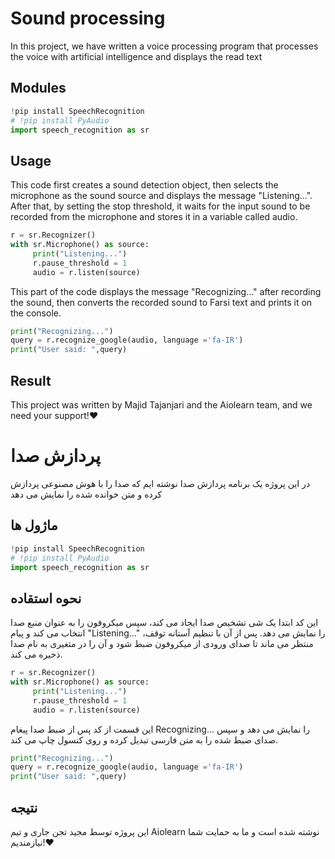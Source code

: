 # Sound processing

In this project, we have written a voice processing program that processes the voice with artificial intelligence and displays the read text

## Modules

```python
!pip install SpeechRecognition
# !pip install PyAudio
import speech_recognition as sr
```

## Usage

This code first creates a sound detection object, then selects the microphone as the sound source and displays the message "Listening...". After that, by setting the stop threshold, it waits for the input sound to be recorded from the microphone and stores it in a variable called audio.

```python
r = sr.Recognizer()
with sr.Microphone() as source:
     print("Listening...")
     r.pause_threshold = 1
     audio = r.listen(source)
```

This part of the code displays the message "Recognizing..." after recording the sound, then converts the recorded sound to Farsi text and prints it on the console.

```python
print("Recognizing...")
query = r.recognize_google(audio, language ='fa-IR')
print("User said: ",query)
```

## Result

This project was written by Majid Tajanjari and the Aiolearn team, and we need your support!❤️

# پردازش صدا

در این پروژه یک برنامه پردازش صدا نوشته ایم که صدا را با هوش مصنوعی پردازش کرده و متن خوانده شده را نمایش می دهد

## ماژول ها

```python
!pip install SpeechRecognition
# !pip install PyAudio
import speech_recognition as sr
```

## نحوه استقاده

این کد ابتدا یک شی تشخیص صدا ایجاد می کند، سپس میکروفون را به عنوان منبع صدا انتخاب می کند و پیام "Listening..." را نمایش می دهد. پس از آن با تنظیم آستانه توقف، منتظر می ماند تا صدای ورودی از میکروفون ضبط شود و آن را در متغیری به نام صدا ذخیره می کند.

```python
r = sr.Recognizer()
with sr.Microphone() as source:
     print("Listening...")
     r.pause_threshold = 1
     audio = r.listen(source)
```

این قسمت از کد پس از ضبط صدا پیغام Recognizing... را نمایش می دهد و سپس صدای ضبط شده را به متن فارسی تبدیل کرده و روی کنسول چاپ می کند.

```python
print("Recognizing...")
query = r.recognize_google(audio, language ='fa-IR')
print("User said: ",query)
```

## نتیجه

این پروژه توسط مجید تجن جاری و تیم Aiolearn نوشته شده است و ما به حمایت شما نیازمندیم!❤️